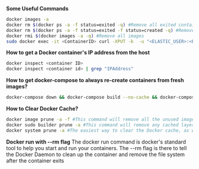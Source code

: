 **Some Useful Commands**
```bash
docker images -a
docker rm $(docker ps -a -f status=exited -q) #Remove all exited containers
docker rm $(docker ps -a -f status=exited -f status=created -q) #Remove containers using more than one filter
docker rmi $(docker images -a -q) #Remove all images
sudo docker exec -it <ContainerID> curl -XPUT -k  -u "<ELASTIC_USER>:<ELASTIC_PASSWORD>" "http://localhost:9200/_license" -H "Content-Type: application/json" -d @/media/license.json #For Get Liecence File
``` 
**How to get a Docker container's IP address from the host**
```bash
docker inspect <container ID>
docker inspect <container id> | grep "IPAddress"
``` 
**How to get docker-compose to always re-create containers from fresh images?**
```bash
docker-compose down && docker-compose build --no-cache && docker-compose up
```
**How to Clear Docker Cache?**
```bash
docker image prune -a -f #This command will remove all the unused images, including their intermediate layers. Be careful when using this command as it can remove images that you may still need.
docker sudo builder prune -a #This command will remove any cached layers for images that have been removed with “docker rmi” but for which caches are still present. It’s important to note that this command only removes cache for images that have been removed with “docker rmi” and are not visible with “docker images –all”.
docker system prune -a #The easiest way to clear the Docker cache, as well as other unused resources like stopped containers and dangling images. The -a flag removes all unused images, not just the dangling ones. Confirm the action by typing ‘y’ when prompted.
```
**Docker run with --rm flag**
The docker run command is docker's standard tool to help you start and run your containers. The --rm flag is there to tell the Docker Daemon to clean up the container and remove the file system after the container exits
